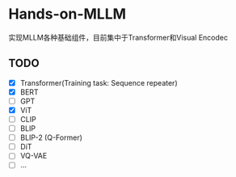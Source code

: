 # Hands-on-MLLM

实现MLLM各种基础组件，目前集中于Transformer和Visual Encodec

## TODO

- [x] Transformer(Training task: Sequence repeater)
- [x] BERT
- [ ] GPT
- [x] ViT
- [ ] CLIP
- [ ] BLIP
- [ ] BLIP-2 (Q-Former)
- [ ] DiT
- [ ] VQ-VAE
- [ ] ...
